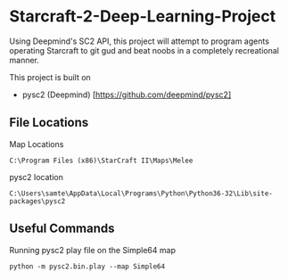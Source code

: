 # Starcraft-2-Deep-Learning-Project
Using Deepmind's SC2 API, this project will attempt to program agents operating Starcraft to git gud and beat noobs in a completely recreational manner.

This project is built on 
- pysc2 (Deepmind) [https://github.com/deepmind/pysc2]

## File Locations
Map Locations
```shell
C:\Program Files (x86)\StarCraft II\Maps\Melee
```

pysc2 location
```shell
C:\Users\samte\AppData\Local\Programs\Python\Python36-32\Lib\site-packages\pysc2
```

## Useful Commands
Running pysc2 play file on the Simple64 map
```shell
python -m pysc2.bin.play --map Simple64
```

